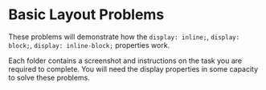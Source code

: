 # Basic Layout Problems

These problems will demonstrate how the ```display: inline;```, ```display: block;```, ```display: inline-block;``` properties work. 

Each folder contains a screenshot and instructions on the task you are required to complete. You will need the display properties in some capacity to solve these problems.
